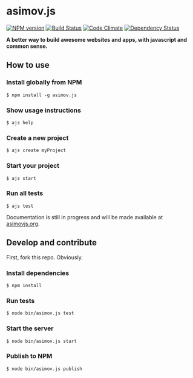 asimov.js
================

[![NPM version](https://badge.fury.io/js/asimov.js.png)](http://badge.fury.io/js/asimov.js) [![Build Status](https://travis-ci.org/adamrenklint/asimov.js.png?branch=master)](https://travis-ci.org/adamrenklint/asimov.js) [![Code Climate](https://codeclimate.com/github/adamrenklint/asimov.js.png)](https://codeclimate.com/github/adamrenklint/asimov.js) [![Dependency Status](https://david-dm.org/adamrenklint/asimov.js.png?theme=shields.io)](https://david-dm.org/adamrenklint/asimov.js)

**A better way to build awesome websites and apps, with javascript and common sense.**

## How to use

### Install globally from NPM

    $ npm install -g asimov.js

### Show usage instructions

    $ ajs help

### Create a new project

    $ ajs create myProject

### Start your project

    $ ajs start

### Run all tests

    $ ajs test

Documentation is still in progress and will be made available at [asimovjs.org](http://asimovjs.org).

## Develop and contribute

  First, fork this repo. Obviously.

### Install dependencies

    $ npm install

### Run tests

    $ node bin/asimov.js test

### Start the server

    $ node bin/asimov.js start

### Publish to NPM

    $ node bin/asimov.js publish